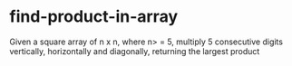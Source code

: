 # find-product-in-array
Given a square array of n x n, where n> = 5, multiply 5 consecutive digits vertically, horizontally and diagonally, returning the largest product
